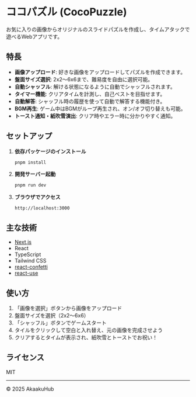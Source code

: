 # ココパズル (CocoPuzzle)

お気に入りの画像からオリジナルのスライドパズルを作成し、タイムアタックで遊べるWebアプリです。

## 特長

- **画像アップロード**: 好きな画像をアップロードしてパズルを作成できます。
- **盤面サイズ選択**: 2x2〜6x6まで、難易度を自由に選択可能。
- **自動シャッフル**: 解ける状態になるように自動でシャッフルされます。
- **タイマー機能**: クリアタイムを計測し、自己ベストを目指せます。
- **自動解答**: シャッフル時の履歴を使って自動で解答する機能付き。
- **BGM再生**: ゲーム中はBGMがループ再生され、オン/オフ切り替えも可能。
- **トースト通知・紙吹雪演出**: クリア時やエラー時に分かりやすく通知。

## セットアップ

1. **依存パッケージのインストール**

   ```bash
   pnpm install
   ```

2. **開発サーバー起動**

   ```bash
   pnpm run dev
   ```

3. **ブラウザでアクセス**

   ```
   http://localhost:3000
   ```

## 主な技術

- [Next.js](https://nextjs.org/)
- React
- TypeScript
- Tailwind CSS
- [react-confetti](https://www.npmjs.com/package/react-confetti)
- [react-use](https://www.npmjs.com/package/react-use)

## 使い方

1. 「画像を選択」ボタンから画像をアップロード
2. 盤面サイズを選択（2x2〜6x6）
3. 「シャッフル」ボタンでゲームスタート
4. タイルをクリックして空白と入れ替え、元の画像を完成させよう
5. クリアするとタイムが表示され、紙吹雪とトーストでお祝い！

## ライセンス

MIT

---

© 2025 AkaakuHub
